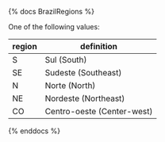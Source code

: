 {% docs BrazilRegions %}

One of the following values:

| region      | definition                |
|-------------|---------------------------|
| S           | Sul (South)               |
| SE          | Sudeste (Southeast)       |
| N           | Norte (North)             |
| NE          | Nordeste (Northeast)      |
| CO          | Centro-oeste (Center-west)|

{% enddocs %}
